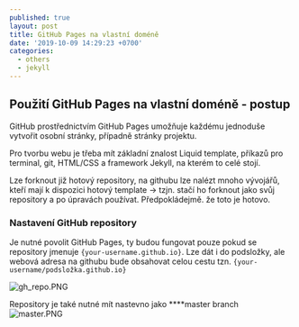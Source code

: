 ```yaml
---
published: true
layout: post
title: GitHub Pages na vlastní doméně
date: '2019-10-09 14:29:23 +0700'
categories:
  - others
  - jekyll
---
```

## Použití GitHub Pages na vlastní doméně - postup
			
GitHub prostřednictvím GitHub Pages umožňuje každému jednoduše vytvořit osobní stránky, případně stránky projektu. 

Pro tvorbu webu je třeba mít základní znalost Liquid template, příkazů pro terminal, git, HTML/CSS a framework Jekyll, na kterém to celé stojí.

Lze forknout již hotový repository, na githubu lze nalézt mnoho vývojářů, kteří mají k dispozici hotový template -> tzjn. stačí ho forknout jako svůj repository a po úpravách používat. Předpokládejmě. že toto je hotovo.

### Nastavení GitHub repository
			
Je nutné povolit GitHub Pages, ty budou fungovat pouze pokud se repository jmenuje  `{your-username.github.io}`. Lze dát i do podsložky, ale webová adresa na githubu bude obsahovat celou cestu tzn. `{your-username/podsložka.github.io}`			


![gh_repo.PNG](https://raw.githubusercontent.com/zdenolab/zdenolab.github.io/master/static/img/_posts/gh_repo.PNG "repository")


Repository je také nutné mít nastevno jako ****master branch
![master.PNG](https://raw.githubusercontent.com/zdenolab/zdenolab.github.io/master/static/img/_posts/master.PNG "master_branch")
